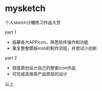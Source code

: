 # mysketch
个人sketch沙雕练习作品大赏

part 1
- 临摹各大APPicon，熟悉软件操作和功能
- 重复整套模板icon的制作流程，并尝试小创新

part 2 
- 轻度原创设计自己的整套icon作品
- 可完成高保真产品原型的设计

以上
